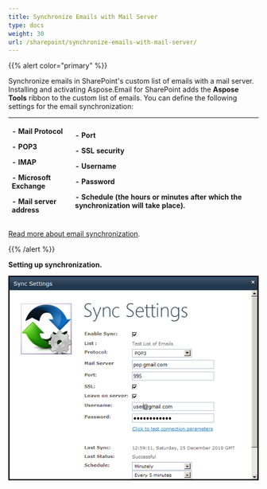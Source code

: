 ```yaml
---
title: Synchronize Emails with Mail Server
type: docs
weight: 30
url: /sharepoint/synchronize-emails-with-mail-server/
---
```



{{% alert color="primary" %}} 

Synchronize emails in SharePoint's custom list of emails with a mail server. Installing and activating Aspose.Email for SharePoint adds the **Aspose Tools** ribbon to the custom list of emails. You can define the following settings for the email synchronization:

|<p>- Mail Protocol</p><p>- POP3</p><p>- IMAP</p><p>- Microsoft Exchange</p><p>- Mail server address</p>|<p>- Port</p><p>- SSL security</p><p>- Username</p><p>- Password</p><p>- Schedule (the hours or minutes after which the synchronization will take place).</p>|
| :- | :- |
[Read more about email synchronization](/email/sharepoint/email-synchronization/).

{{% /alert %}}

**Setting up synchronization.** 

![todo:image_alt_text](synchronize-emails-with-mail-server_1.png)
